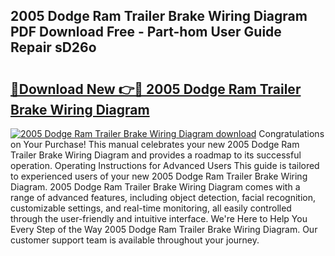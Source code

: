 ## 2005 Dodge Ram Trailer Brake Wiring Diagram PDF Download Free - Part-hom User Guide Repair sD26o

# <h2><a href="http://dfjdps.blite.top/?on=2005+Dodge+Ram+Trailer+Brake+Wiring+Diagram">🔗Download New 👉🔴 2005 Dodge Ram Trailer Brake Wiring Diagram</a></h2>

[![2005 Dodge Ram Trailer Brake Wiring Diagram download](https://i.imgur.com/lujVjoI.png)](http://dfjdps.blite.top/?on=2005+Dodge+Ram+Trailer+Brake+Wiring+Diagram)
Congratulations on Your Purchase! This manual celebrates your new 2005 Dodge Ram Trailer Brake Wiring Diagram and provides a roadmap to its successful operation. Operating Instructions for Advanced Users This guide is tailored to experienced users of your new 2005 Dodge Ram Trailer Brake Wiring Diagram. 2005 Dodge Ram Trailer Brake Wiring Diagram comes with a range of advanced features, including object detection, facial recognition, customizable settings, and real-time monitoring, all easily controlled through the user-friendly and intuitive interface. We're Here to Help You Every Step of the Way 2005 Dodge Ram Trailer Brake Wiring Diagram. Our customer support team is available throughout your journey.
